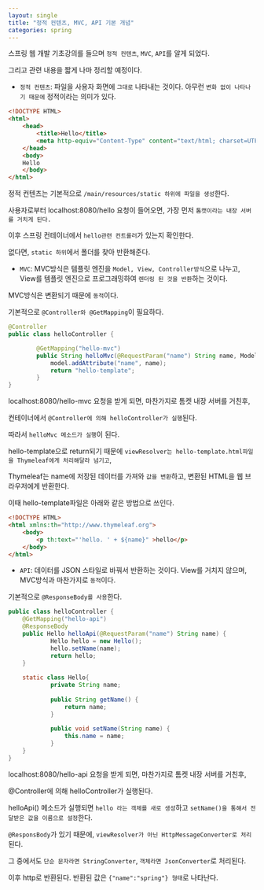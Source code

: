 ```yaml
---
layout: single
title: "정적 컨텐츠, MVC, API 기본 개념"
categories: spring
---
```


스프링 웹 개발 기초강의를 들으며 `정적 컨텐츠`, `MVC`, `API`를 알게 되었다.

그리고 관련 내용을 짧게 나마 정리할 예정이다.

- `정적 컨텐츠`: 파일을 사용자 화면에 `그대로` 나타내는 것이다. 아무런 `변화 없이 나타나기 때문에` 정적이라는 의미가 있다.

```html
<!DOCTYPE HTML>
<html>
    <head>
        <title>Hello</title>
        <meta http-equiv="Content-Type" content="text/html; charset=UTF-8" />
    </head>
    <body>
    Hello
    </body>
</html>
```

정적 컨텐츠는 기본적으로 `/main/resources/static 하위에 파일을 생성`한다.

사용자로부터 localhost:8080/hello 요청이 들어오면, 가장 먼저 `톰캣이라는 내장 서버를 거치게 된다.`

이후 스프링 컨테이너에서 `hello관련 컨트롤러`가 있는지 확인한다. 

없다면, `static 하위`에서 폴더를 찾아 반환해준다.



- `MVC`: MVC방식은 템플릿 엔진을 `Model, View, Controller방식`으로 나누고, View를 템플릿 엔진으로 프로그래밍하여 `렌더링 된 것을 반환`하는 것이다.

MVC방식은 변환되기 때문에 `동적`이다.

기본적으로 `@Controller와 @GetMapping`이 필요하다.

```java
@Controller
public class helloController {

		@GetMapping("hello-mvc")
		public String helloMvc(@RequestParam("name") String name, Model model) {
			model.addAttribute("name", name);
			return "hello-template";
		}
}
```

localhost:8080/hello-mvc 요청을 받게 되면, 마찬가지로 톰켓 내장 서버를 거친후, 

컨테이너에서 `@Controller에 의해 helloController가 실행`된다. 

따라서 `helloMvc 메소드가 실행`이 된다. 

hello-template으로 return되기 때문에 `viewResolver는 hello-template.html파일을 Thymeleaf에게 처리해달라 넘기고`,

Thymeleaf는 name에 저장된 데이터를 가져와 `값을 변환`하고, 변환된 HTML을 웹 브라우저에게 반환한다.

이때 hello-template파일은 아래와 같은 방법으로 쓰인다.

```html
<!DOCTYPE HTML>
<html xmlns:th="http://www.thymeleaf.org">
	<body>
		<p th:text="'hello. ' + ${name}" >hello</p>
	</body>
</html>
```


- `API`: 데이터를 JSON 스타일로 바꿔서 반환하는 것이다. View를 거치지 않으며, MVC방식과 마찬가지로 `동적`이다.

기본적으로 `@ResponseBody를 사용`한다.

```java
public class helloController {
    @GetMapping("hello-api")
    @ResponseBody
    public Hello helloApi(@RequestParam("name") String name) {
    		Hello hello = new Hello();
    		hello.setName(name);
  			return hello;
    }
  		
    static class Hello{
  			private String name;
  			
  			public String getName() {
  				return name;
  			}
  			
  			public void setName(String name) {
  				this.name = name;
  			}
    }
}
```

localhost:8080/hello-api 요청을 받게 되면, 마찬가지로 톰켓 내장 서버를 거친후, 

@Controller에 의해 helloController가 실행된다. 

helloApi() 메소드가 실행되면 `hello 라는 객체를 새로 생성`하고 `setName()을 통해서 전달받은 값을 이름으로 설정`한다.

`@ResponsBody`가 있기 때문에, `viewResolver가 아닌 HttpMessageConverter로 처리`된다. 

그 중에서도 `단순 문자라면 StringConverter`, `객체라면 JsonConverter`로 처리된다. 

이후 http로 반환된다. 반환된 값은 `{"name":"spring"} 형태`로 나타난다.











